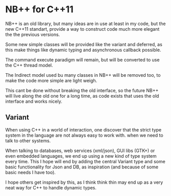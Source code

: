# NB++ for C++11 #

NB++ is an old library, but many ideas are in use at least in my code, but
the new C++11 standart, provide a way to construct code much more elegant
the the previous versions.

Some new simple classes will be provided like the variant and deferred,
as this make things like dynamic typing and asynchronous callback possible.

The command execute paradigm will remain, but will be converted to use the
C++ thread model.

The Indirect model used bu many classes in NB++ will be removed too, to make
the code more simple are light weigh.

This cant be done without breaking the old interface, so the future NB++
will live along the old one for a long time, as code exists that uses the
old interface and works nicely.

## Variant ##

When using C++ in a world of interaction, one discover that the strict
type system in the language are not always easy to work with. when we need
to talk to other systems.

When talking to databases, web services (xml/json), GUI libs (GTK+) or
even embedded languages, we end up using a new kind of type system every
time.
This I hope will end by adding the central Variant type and some basic
functionality for Json and DB, as inspiration (and because of some basic
needs I have too).

I hope others get inspired by this, as I think think thin may end up as
a very neat way for C++ to handle dynamic types.
